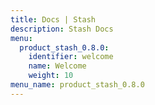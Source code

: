```yaml
---
title: Docs | Stash
description: Stash Docs
menu:
  product_stash_0.8.0:
    identifier: welcome
    name: Welcome
    weight: 10
menu_name: product_stash_0.8.0
---
```

